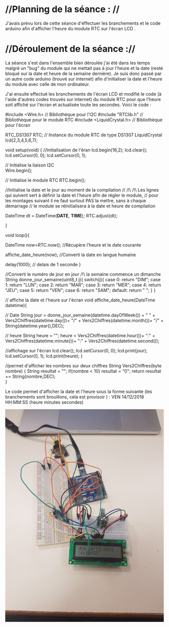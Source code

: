 # //Planning de la séance : //

J'avais prévu lors de cette séance d'éffectuer les branchements et le code arduino afin d'afficher l'heure du module RTC 
sur l'écran LCD .

# //Déroulement de la séance ://

La séance s'est dans l'ensemble bien déroulée j'ai été dans les temps malgré un "bug" du module qui ne mettait pas à jour
l'heure et la date (resté bloqué sur la date et heure de la semaine dernière).
Je suis donc passé par un autre code arduino (trouvé sur internet) afin d'initialiser la date et l'heure du module avec 
celle de mon ordinateur.

J'ai ensuite effectué les branchements de l'écran LCD et modifié le code (à l'aide d'autres codes trouvés sur internet) 
du module RTC pour que l'heure soit affiché sur l'écran et actualisée toute les secondes.
Voici le code :

#include <Wire.h>    // Bibliothèque pour l'I2C
#include "RTClib.h"  // Bibliothèque pour le module RTC
#include <LiquidCrystal.h> // Bibliothèque pour l'écran

RTC_DS1307 RTC;      // Instance du module RTC de type DS1307
LiquidCrystal lcd(2,3,4,5,6,7);

void setup(void) {
  //Initialisation de l'éran
  lcd.begin(16,2);
  lcd.clear();
  lcd.setCursor(0, 0);
  lcd.setCursor(0, 1);
  
  // Initialise la liaison I2C  
  Wire.begin();
  
  // Initialise le module RTC
  RTC.begin();
 
  //Initialise la date et le jour au moment de la compilation 
  // /!\ /!\ Les lignes qui suivent sert à définir la date et l'heure afin de régler le module, 
  // pour les montages suivant il ne faut surtout PAS la mettre, sans à chaque démarrage 
  // le module se réinitialisera à la date et heure de compilation
  
  DateTime dt = DateTime(__DATE__, __TIME__);
  RTC.adjust(dt);
  
}

void loop(){
  
  DateTime now=RTC.now(); //Récupère l'heure et le date courante
  
  affiche_date_heure(now);  //Converti la date en langue humaine
  
  delay(1000); // delais de 1 seconde
}

//Converti le numéro de jour en jour /!\ la semaine commence un dimanche
String donne_jour_semaine(uint8_t j){ 
  switch(j){
   case 0: return "DIM";
   case 1: return "LUN";
   case 2: return "MAR";
   case 3: return "MER";
   case 4: return "JEU";
   case 5: return "VEN";
   case 6: return "SAM";
   default: return "   ";
  }
}

// affiche la date et l'heure sur l'écran
void affiche_date_heure(DateTime datetime){
  
  // Date 
  String jour = donne_jour_semaine(datetime.dayOfWeek()) + " " + 
                Vers2Chiffres(datetime.day())+ "/" + 
                Vers2Chiffres(datetime.month())+ "/" + 
                String(datetime.year(),DEC);
  
  // heure
  String heure = "";
  heure  = Vers2Chiffres(datetime.hour())+ ":" + 
           Vers2Chiffres(datetime.minute())+ ":" + 
           Vers2Chiffres(datetime.second());

  //affichage sur l'écran
  lcd.clear();
  lcd.setCursor(0, 0);
  lcd.print(jour);
  lcd.setCursor(0, 1);
  lcd.print(heure);
}

//permet d'afficher les nombres sur deux chiffres
String Vers2Chiffres(byte nombre) {
  String resultat = "";
  if(nombre < 10)
    resultat = "0";
  return resultat += String(nombre,DEC);  
}

Le code permet d'afficher la date et l'heure sous la forme suivante (les branchements sont brouillons, cela est provisoir ) : VEN 14/12/2018
              HH:MM:SS (heure minutes secondes)

![alt tag](https://raw.githubusercontent.com/ProjetOttoBox/Projet-Arduino/master/Rapports%20seances/AXEL/48387283_222946825298555_892021517188071424_n.jpg)
